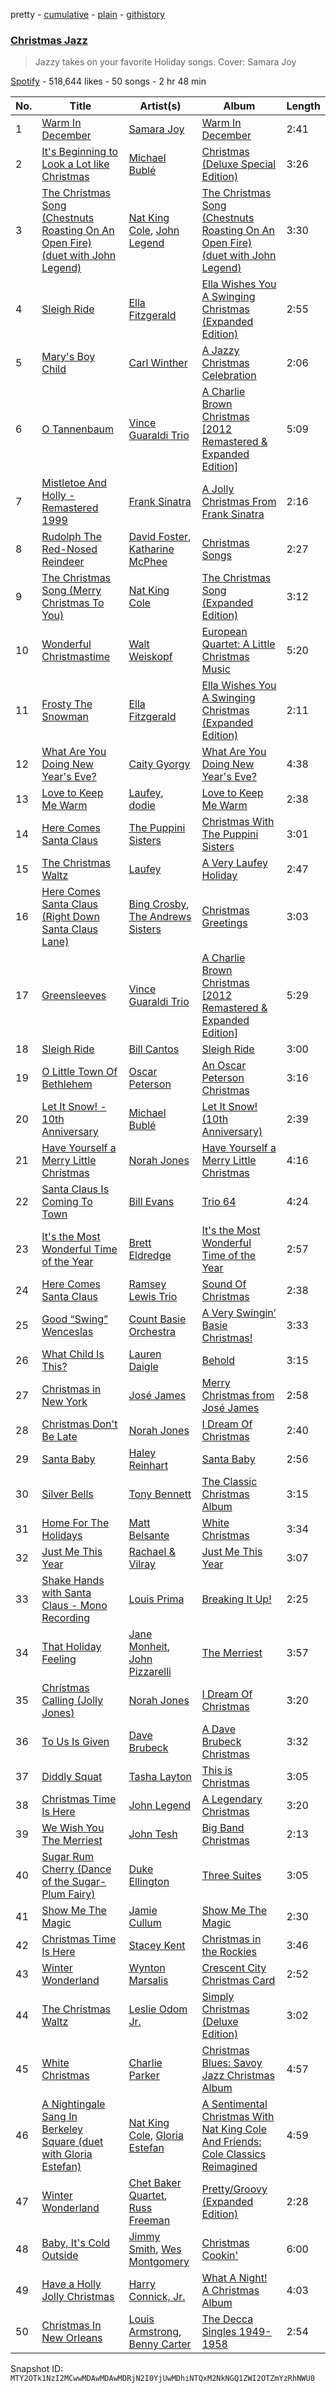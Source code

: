 pretty - [cumulative](/playlists/cumulative/37i9dQZF1DX5D4gDh3HAsM.md) - [plain](/playlists/plain/37i9dQZF1DX5D4gDh3HAsM) - [githistory](https://github.githistory.xyz/mackorone/spotify-playlist-archive/blob/main/playlists/plain/37i9dQZF1DX5D4gDh3HAsM)

### [Christmas Jazz](https://open.spotify.com/playlist/37i9dQZF1DX5D4gDh3HAsM)

> Jazzy takes on your favorite Holiday songs\. Cover: Samara Joy

[Spotify](https://open.spotify.com/user/spotify) - 518,644 likes - 50 songs - 2 hr 48 min

| No. | Title | Artist(s) | Album | Length |
|---|---|---|---|---|
| 1 | [Warm In December](https://open.spotify.com/track/4iZUPqpbdr4cI8OOzlKKqR) | [Samara Joy](https://open.spotify.com/artist/5LkbTSqXfMBjFSGi9LOGjq) | [Warm In December](https://open.spotify.com/album/5RYN71suwnCCydI7oVfVYM) | 2:41 |
| 2 | [It's Beginning to Look a Lot like Christmas](https://open.spotify.com/track/5a1iz510sv2W9Dt1MvFd5R) | [Michael Bublé](https://open.spotify.com/artist/1GxkXlMwML1oSg5eLPiAz3) | [Christmas \(Deluxe Special Edition\)](https://open.spotify.com/album/7uVimUILdzSZG4KKKWToq0) | 3:26 |
| 3 | [The Christmas Song \(Chestnuts Roasting On An Open Fire\) \(duet with John Legend\)](https://open.spotify.com/track/1O9ML3Bv8XvQ3xWUVL0jj7) | [Nat King Cole](https://open.spotify.com/artist/7v4imS0moSyGdXyLgVTIV7), [John Legend](https://open.spotify.com/artist/5y2Xq6xcjJb2jVM54GHK3t) | [The Christmas Song \(Chestnuts Roasting On An Open Fire\) \(duet with John Legend\)](https://open.spotify.com/album/6qSiSv2qh4fTiqjvmSQLCy) | 3:30 |
| 4 | [Sleigh Ride](https://open.spotify.com/track/4ukUoXLuFzMixyZyabSGc4) | [Ella Fitzgerald](https://open.spotify.com/artist/5V0MlUE1Bft0mbLlND7FJz) | [Ella Wishes You A Swinging Christmas \(Expanded Edition\)](https://open.spotify.com/album/2UhPCUgK2IGUrg7lIvMYfb) | 2:55 |
| 5 | [Mary's Boy Child](https://open.spotify.com/track/5rfIV7AoYPDdv6XZZjGPKh) | [Carl Winther](https://open.spotify.com/artist/6sGRzzszXhAo63o0iHBs7R) | [A Jazzy Christmas Celebration](https://open.spotify.com/album/6Ss48nr4OdDZvR9Si3ONQP) | 2:06 |
| 6 | [O Tannenbaum](https://open.spotify.com/track/4YhY2qHdBmSX33uj8ms0oq) | [Vince Guaraldi Trio](https://open.spotify.com/artist/4ytkhMSAnrDP8XzRNlw9FS) | [A Charlie Brown Christmas \[2012 Remastered & Expanded Edition\]](https://open.spotify.com/album/2XnNY3GEkbWHor5kyvXLu4) | 5:09 |
| 7 | [Mistletoe And Holly \- Remastered 1999](https://open.spotify.com/track/7faDzZnZYqTyYThx2sbHVQ) | [Frank Sinatra](https://open.spotify.com/artist/1Mxqyy3pSjf8kZZL4QVxS0) | [A Jolly Christmas From Frank Sinatra](https://open.spotify.com/album/0ny6mZMBrYSO0s8HAKbcVq) | 2:16 |
| 8 | [Rudolph The Red\-Nosed Reindeer](https://open.spotify.com/track/0DdRiJLOcekwfwLlAT79wU) | [David Foster](https://open.spotify.com/artist/0SgQK24WzZf2pXBXYqHJYF), [Katharine McPhee](https://open.spotify.com/artist/5oWOx0BBDSMoFB8JDrjQre) | [Christmas Songs](https://open.spotify.com/album/6TrBZsEdcM4SiIAiEEZJbJ) | 2:27 |
| 9 | [The Christmas Song \(Merry Christmas To You\)](https://open.spotify.com/track/4PS1e8f2LvuTFgUs1Cn3ON) | [Nat King Cole](https://open.spotify.com/artist/7v4imS0moSyGdXyLgVTIV7) | [The Christmas Song \(Expanded Edition\)](https://open.spotify.com/album/6vBGI5522jvPi0ZZuGQNp4) | 3:12 |
| 10 | [Wonderful Christmastime](https://open.spotify.com/track/6qaVpEUBt6tLOrzZkRjhJB) | [Walt Weiskopf](https://open.spotify.com/artist/0tdWD3Wpf0kyUYI6zeT1w3) | [European Quartet: A Little Christmas Music](https://open.spotify.com/album/2KxLBRm5ZqsiiTs6efbZHb) | 5:20 |
| 11 | [Frosty The Snowman](https://open.spotify.com/track/65irrLqfCMRiO3p87P4C0D) | [Ella Fitzgerald](https://open.spotify.com/artist/5V0MlUE1Bft0mbLlND7FJz) | [Ella Wishes You A Swinging Christmas \(Expanded Edition\)](https://open.spotify.com/album/2UhPCUgK2IGUrg7lIvMYfb) | 2:11 |
| 12 | [What Are You Doing New Year's Eve?](https://open.spotify.com/track/7j1XQuI82j3ui6ERkKgwdI) | [Caity Gyorgy](https://open.spotify.com/artist/7MCpoKftSxsTCS8UBu1GFa) | [What Are You Doing New Year's Eve?](https://open.spotify.com/album/6spVlRmap6agzx74iGSxao) | 4:38 |
| 13 | [Love to Keep Me Warm](https://open.spotify.com/track/3bq7dXN7arTdaq8mmKXxob) | [Laufey](https://open.spotify.com/artist/7gW0r5CkdEUMm42w9XpyZO), [dodie](https://open.spotify.com/artist/21TinSsF5ytwsfdyz5VSVS) | [Love to Keep Me Warm](https://open.spotify.com/album/1yfNBTaCzznm3bLF0QHQmi) | 2:38 |
| 14 | [Here Comes Santa Claus](https://open.spotify.com/track/1k0Fo8boJohHlLF4n9Zhht) | [The Puppini Sisters](https://open.spotify.com/artist/1svaANJTE5KrG16fTGDqOs) | [Christmas With The Puppini Sisters](https://open.spotify.com/album/3u6OeK5MR1dNsK7UQId0W0) | 3:01 |
| 15 | [The Christmas Waltz](https://open.spotify.com/track/3vpW9dkAZFi8Sg0onz4wvR) | [Laufey](https://open.spotify.com/artist/7gW0r5CkdEUMm42w9XpyZO) | [A Very Laufey Holiday](https://open.spotify.com/album/0NXOmjbsRluHO8QLpZFEBd) | 2:47 |
| 16 | [Here Comes Santa Claus \(Right Down Santa Claus Lane\)](https://open.spotify.com/track/0oxUZhytpftSGgBGDVlCMb) | [Bing Crosby](https://open.spotify.com/artist/6ZjFtWeHP9XN7FeKSUe80S), [The Andrews Sisters](https://open.spotify.com/artist/2NCGI6dLTxLdI9XHdv7QfM) | [Christmas Greetings](https://open.spotify.com/album/5nul8LIKI5rjKuW7FAkoKb) | 3:03 |
| 17 | [Greensleeves](https://open.spotify.com/track/2H9zsdAjaue3tkg4d27jRm) | [Vince Guaraldi Trio](https://open.spotify.com/artist/4ytkhMSAnrDP8XzRNlw9FS) | [A Charlie Brown Christmas \[2012 Remastered & Expanded Edition\]](https://open.spotify.com/album/2XnNY3GEkbWHor5kyvXLu4) | 5:29 |
| 18 | [Sleigh Ride](https://open.spotify.com/track/1YrVIuRdDYU9eWBBzw1QUC) | [Bill Cantos](https://open.spotify.com/artist/6WjNgC678BdeXKqJ1TrS9D) | [Sleigh Ride](https://open.spotify.com/album/0NvuVQK17mnmE4hzALEuDZ) | 3:00 |
| 19 | [O Little Town Of Bethlehem](https://open.spotify.com/track/7mN5Va59eJwb5fRTuOmuUb) | [Oscar Peterson](https://open.spotify.com/artist/6zkX5fhrSD4tdVOmimR9wB) | [An Oscar Peterson Christmas](https://open.spotify.com/album/74wmf30QFStNhgwiLLNPuk) | 3:16 |
| 20 | [Let It Snow! \- 10th Anniversary](https://open.spotify.com/track/5YBmVtkeoRdxU1GhRDrxuz) | [Michael Bublé](https://open.spotify.com/artist/1GxkXlMwML1oSg5eLPiAz3) | [Let It Snow! \(10th Anniversary\)](https://open.spotify.com/album/17Qr6J860gp3HrESuJ5D2M) | 2:39 |
| 21 | [Have Yourself a Merry Little Christmas](https://open.spotify.com/track/6yH9KPvWZ0Jnd8qsxj8oxs) | [Norah Jones](https://open.spotify.com/artist/2Kx7MNY7cI1ENniW7vT30N) | [Have Yourself a Merry Little Christmas](https://open.spotify.com/album/0h9OvpJOdA59Ki48TXj2Ag) | 4:16 |
| 22 | [Santa Claus Is Coming To Town](https://open.spotify.com/track/5JfaOWtjZp3blXwvExWtjl) | [Bill Evans](https://open.spotify.com/artist/4jXfFzeP66Zy67HM2mvIIF) | [Trio 64](https://open.spotify.com/album/4rLPJEiZuhRRswnBGBgVvv) | 4:24 |
| 23 | [It's the Most Wonderful Time of the Year](https://open.spotify.com/track/2GKbw2FCDXHIddECLeSLef) | [Brett Eldredge](https://open.spotify.com/artist/0qSX3s5pJnAlSsgsCne8Cz) | [It's the Most Wonderful Time of the Year](https://open.spotify.com/album/7qUr1ApU9oVSD9V7xyVWyc) | 2:57 |
| 24 | [Here Comes Santa Claus](https://open.spotify.com/track/3D2uwNConeiGJmzopkVkCU) | [Ramsey Lewis Trio](https://open.spotify.com/artist/4jZOiPysIzYxbDcDEOZmhu) | [Sound Of Christmas](https://open.spotify.com/album/0YjxIUhLMpx8AitREvQxKl) | 2:38 |
| 25 | [Good “Swing” Wenceslas](https://open.spotify.com/track/1aeVPzsWRiLbZEcn9SSEfb) | [Count Basie Orchestra](https://open.spotify.com/artist/2Hn9fch2OLB5jZuEAVjTCe) | [A Very Swingin’ Basie Christmas!](https://open.spotify.com/album/2YeKSxPeuQYiml0g6pzn7S) | 3:33 |
| 26 | [What Child Is This?](https://open.spotify.com/track/2OWHlfjpe1GwUp9s0F6uXF) | [Lauren Daigle](https://open.spotify.com/artist/40LHVA5BTQp9RxHOQ9JPYj) | [Behold](https://open.spotify.com/album/1Yn7YD40ikGVNPDQklj4rX) | 3:15 |
| 27 | [Christmas in New York](https://open.spotify.com/track/4OtoXQ2ySVcmudZT4jF8jH) | [José James](https://open.spotify.com/artist/4l2MwXYwUDQKHcUXwCZjEz) | [Merry Christmas from José James](https://open.spotify.com/album/4bcdBu4Vjwu1J0GGs7HU72) | 2:58 |
| 28 | [Christmas Don't Be Late](https://open.spotify.com/track/2SzvA3lgJYR7JUOkjAnX6y) | [Norah Jones](https://open.spotify.com/artist/2Kx7MNY7cI1ENniW7vT30N) | [I Dream Of Christmas](https://open.spotify.com/album/60SJnVimx7BPaZz2nec9vO) | 2:40 |
| 29 | [Santa Baby](https://open.spotify.com/track/11EHUtg6DvSmW0qVNVZWXI) | [Haley Reinhart](https://open.spotify.com/artist/5cKlE8f6b26h61Ml7m052Q) | [Santa Baby](https://open.spotify.com/album/4HoV7ZFqbjZe52GE9P1ESg) | 2:56 |
| 30 | [Silver Bells](https://open.spotify.com/track/1qUNMljTcCUraMU82IU7aN) | [Tony Bennett](https://open.spotify.com/artist/2lolQgalUvZDfp5vvVtTYV) | [The Classic Christmas Album](https://open.spotify.com/album/6Djk03kVAeEzGpFpLbA141) | 3:15 |
| 31 | [Home For The Holidays](https://open.spotify.com/track/0UzJq86HhxcMzisUcX2BcV) | [Matt Belsante](https://open.spotify.com/artist/4xJmGeK78D0iQa6rk4wlgz) | [White Christmas](https://open.spotify.com/album/3YsRLmD4nlPi6fJOEmsO30) | 3:34 |
| 32 | [Just Me This Year](https://open.spotify.com/track/03nVaudcIV9z2XjgB6PlHa) | [Rachael & Vilray](https://open.spotify.com/artist/3UHyuBA5qay3xcxFr3Z1Y9) | [Just Me This Year](https://open.spotify.com/album/41LqeaMFiSUUY9IygGpmTr) | 3:07 |
| 33 | [Shake Hands with Santa Claus \- Mono Recording](https://open.spotify.com/track/4uWOOyWwhkYAchf4WFuiTT) | [Louis Prima](https://open.spotify.com/artist/52lBOxCxbJg0ttXEW9CQpW) | [Breaking It Up!](https://open.spotify.com/album/0nwd49YxEDzYuCJG5hlfAX) | 2:25 |
| 34 | [That Holiday Feeling](https://open.spotify.com/track/1bKVlbJLBpyyXM5SwJovPW) | [Jane Monheit](https://open.spotify.com/artist/7rwI5cbw9cUKFVul2rZMiZ), [John Pizzarelli](https://open.spotify.com/artist/5Yc3oYPNlABAj17eZiNJqf) | [The Merriest](https://open.spotify.com/album/3VoVYgeYB0L3ZwYx0ox2UF) | 3:57 |
| 35 | [Christmas Calling \(Jolly Jones\)](https://open.spotify.com/track/53oBX4dx0KGxIaAWCFSjks) | [Norah Jones](https://open.spotify.com/artist/2Kx7MNY7cI1ENniW7vT30N) | [I Dream Of Christmas](https://open.spotify.com/album/60SJnVimx7BPaZz2nec9vO) | 3:20 |
| 36 | [To Us Is Given](https://open.spotify.com/track/7n76J43bOv8dO4MXCbv4Zt) | [Dave Brubeck](https://open.spotify.com/artist/3kUKwTJdH8FuWzF8p6Dg9E) | [A Dave Brubeck Christmas](https://open.spotify.com/album/3o9PGsBVheCPDj61Qv8wI9) | 3:32 |
| 37 | [Diddly Squat](https://open.spotify.com/track/660M8KW5kBG8fFsKAuQWY2) | [Tasha Layton](https://open.spotify.com/artist/3yCv2yloJueOb4Y3HEYgSq) | [This is Christmas](https://open.spotify.com/album/6wwjwUB8juXsKsFhImkg7d) | 3:05 |
| 38 | [Christmas Time Is Here](https://open.spotify.com/track/2jtkTVjSfw7caWpFN2TSor) | [John Legend](https://open.spotify.com/artist/5y2Xq6xcjJb2jVM54GHK3t) | [A Legendary Christmas](https://open.spotify.com/album/4rvtCloap7CfNl2Ogl8B87) | 3:20 |
| 39 | [We Wish You The Merriest](https://open.spotify.com/track/2YyDhrHll7MvGZsGtQbq7O) | [John Tesh](https://open.spotify.com/artist/59B2CHEMh1to8diq0jB92r) | [Big Band Christmas](https://open.spotify.com/album/56pKtkUTPwFTlRuApcpS9P) | 2:13 |
| 40 | [Sugar Rum Cherry \(Dance of the Sugar\-Plum Fairy\)](https://open.spotify.com/track/2OyMysbUPsAV7W3ga8Lqr0) | [Duke Ellington](https://open.spotify.com/artist/4F7Q5NV6h5TSwCainz8S5A) | [Three Suites](https://open.spotify.com/album/4YfEBSeidWGv2gn4LUUiVS) | 3:05 |
| 41 | [Show Me The Magic](https://open.spotify.com/track/7CO9j3NbotOqtajfvM1ilQ) | [Jamie Cullum](https://open.spotify.com/artist/3XxxEq6BREC57nCWXbQZ7o) | [Show Me The Magic](https://open.spotify.com/album/7gI7vQXmYWCl2QY7gc8VAq) | 2:30 |
| 42 | [Christmas Time Is Here](https://open.spotify.com/track/5GDMoDTI2iqYlykNq5hw6l) | [Stacey Kent](https://open.spotify.com/artist/03EYBMnqSchCMp5D9qmFXi) | [Christmas in the Rockies](https://open.spotify.com/album/0YXb7Wfn8T0HOvc0ZQblc8) | 3:46 |
| 43 | [Winter Wonderland](https://open.spotify.com/track/4pHopDzHTDIkiNK8oLt0RX) | [Wynton Marsalis](https://open.spotify.com/artist/375zxMmh2cSgUzFFnva0O7) | [Crescent City Christmas Card](https://open.spotify.com/album/2NByhuKF7RIqf9OQhs6rJ6) | 2:52 |
| 44 | [The Christmas Waltz](https://open.spotify.com/track/7J0cerYwEoX1inloapkWBz) | [Leslie Odom Jr.](https://open.spotify.com/artist/3cR4rhS2hBWqI7rJEBacvN) | [Simply Christmas \(Deluxe Edition\)](https://open.spotify.com/album/3nMeVjYypmshXLIWEcrvGN) | 3:02 |
| 45 | [White Christmas](https://open.spotify.com/track/1Als47O3HnJ8NGg5je6s4A) | [Charlie Parker](https://open.spotify.com/artist/4Ww5mwS7BWYjoZTUIrMHfC) | [Christmas Blues: Savoy Jazz Christmas Album](https://open.spotify.com/album/1QMmVNZc6MpssCZy62IuNI) | 4:57 |
| 46 | [A Nightingale Sang In Berkeley Square \(duet with Gloria Estefan\)](https://open.spotify.com/track/3MO6GyDQQ8WGVAJ2uHorbP) | [Nat King Cole](https://open.spotify.com/artist/7v4imS0moSyGdXyLgVTIV7), [Gloria Estefan](https://open.spotify.com/artist/5IFCkqu9J6xdWeYMk5I889) | [A Sentimental Christmas With Nat King Cole And Friends: Cole Classics Reimagined](https://open.spotify.com/album/0rXnrMJWA2eVoKaEyXQare) | 4:59 |
| 47 | [Winter Wonderland](https://open.spotify.com/track/1hEsEGLZZX4nfwtXmyerbb) | [Chet Baker Quartet](https://open.spotify.com/artist/3UcvB0rDa44LfjsOO5Btfc), [Russ Freeman](https://open.spotify.com/artist/6NVwMiEWAjCHnKWPx9h8WO) | [Pretty/Groovy \(Expanded Edition\)](https://open.spotify.com/album/2ne69wnZ79HpZDBS8Zc1XJ) | 2:28 |
| 48 | [Baby, It's Cold Outside](https://open.spotify.com/track/1zZGu0CZd3Sifl2GNECXWG) | [Jimmy Smith](https://open.spotify.com/artist/5GXruybcLmXPjR9rKKFyS6), [Wes Montgomery](https://open.spotify.com/artist/03YhcM6fxypfwckPCQV8pQ) | [Christmas Cookin'](https://open.spotify.com/album/0uhYdmdjyACeqr61Pf6gPC) | 6:00 |
| 49 | [Have a Holly Jolly Christmas](https://open.spotify.com/track/2Lb9nBoZ8V5GNtMOgcaF8o) | [Harry Connick, Jr.](https://open.spotify.com/artist/6u17YlWtW4oqFF5Hn9UU79) | [What A Night! A Christmas Album](https://open.spotify.com/album/545gVC14v9Z8qiThMSJgui) | 4:03 |
| 50 | [Christmas In New Orleans](https://open.spotify.com/track/6K9qv0rAJ0QUjPnlRpMwvd) | [Louis Armstrong](https://open.spotify.com/artist/19eLuQmk9aCobbVDHc6eek), [Benny Carter](https://open.spotify.com/artist/5dlCVmfRbWVGOJYHzGyk32) | [The Decca Singles 1949\-1958](https://open.spotify.com/album/4PF4AAZ8f5stId2e5dSkE1) | 2:54 |

Snapshot ID: `MTY2OTk1NzI2MCwwMDAwMDAwMDRjN2I0YjUwMDhiNTQxM2NkNGQ1ZWI2OTZmYzRhNWU0`
